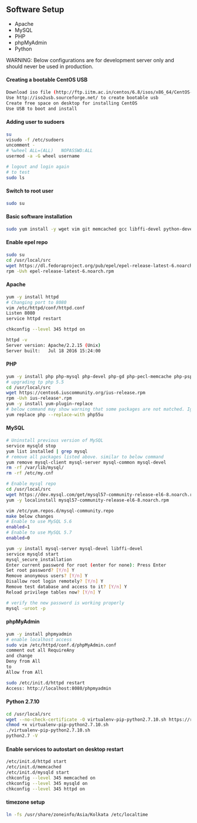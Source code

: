 ## Software Setup
* Apache
* MySQL
* PHP
* phpMyAdmin
* Python

WARNING: Below configurations are for development server only and should never be used in production.

#### Creating a bootable CentOS USB
```sh
Download iso file (http://ftp.iitm.ac.in/centos/6.8/isos/x86_64/CentOS-6.8-x86_64-bin-DVD1.iso)
Use http://iso2usb.sourceforge.net/ to create bootable usb
Create free space on desktop for installing CentOS
Use USB to boot and install 
```

#### Adding user to sudoers
```sh
su
visudo -f /etc/sudoers
uncomment - 
# %wheel ALL=(ALL)   NOPASSWD:ALL
usermod -a -G wheel username

# logout and login again
# to test
sudo ls
```

#### Switch to root user
```sh
sudo su
```

#### Basic software installation
```sh
sudo yum install -y wget vim git memcached gcc libffi-devel python-devel openssl-devel java  
```

#### Enable epel repo
```sh
sudo su
cd /usr/local/src
wget https://dl.fedoraproject.org/pub/epel/epel-release-latest-6.noarch.rpm
rpm -Uvh epel-release-latest-6.noarch.rpm
```

#### Apache
```sh
yum -y install httpd
# Changing port to 8080
vim /etc/httpd/conf/httpd.conf
Listen 8080
service httpd restart

chkconfig --level 345 httpd on

httpd -v
Server version: Apache/2.2.15 (Unix)
Server built:   Jul 18 2016 15:24:00
```

#### PHP
```sh
yum -y install php php-mysql php-devel php-gd php-pecl-memcache php-pspell php-snmp php-xmlrpc php-xml
# upgrading tp php 5.5
cd /usr/local/src
wget https://centos6.iuscommunity.org/ius-release.rpm
rpm -Uvh ius-release*.rpm
yum -y install yum-plugin-replace
# below command may show warning that some packages are not matched. Ignore that and press y
yum replace php --replace-with php55u
```

#### MySQL
```sh
# Uninstall previous version of MySQL
service mysqld stop
yum list installed | grep mysql
# remove all packages listed above. similar to below command
yum remove mysql-client mysql-server mysql-common mysql-devel
rm -rf /var/lib/mysql/
rm -rf /etc/my.cnf

# Enable mysql repo
cd /usr/local/src
wget https://dev.mysql.com/get/mysql57-community-release-el6-8.noarch.rpm
yum -y localinstall mysql57-community-release-el6-8.noarch.rpm

vim /etc/yum.repos.d/mysql-community.repo
make below changes
# Enable to use MySQL 5.6
enabled=1
# Enable to use MySQL 5.7
enabled=0

yum -y install mysql-server mysql-devel libffi-devel
service mysqld start
mysql_secure_installation
Enter current password for root (enter for none): Press Enter
Set root password? [Y/n] Y
Remove anonymous users? [Y/n] Y
Disallow root login remotely? [Y/n] Y
Remove test database and access to it? [Y/n] Y
Reload privilege tables now? [Y/n] Y

# verify the new password is working properly
mysql -uroot -p
```

#### phpMyAdmin
```sh
yum -y install phpmyadmin
# enable localhost access
sudo vim /etc/httpd/conf.d/phpMyAdmin.conf
comment out all RequireAny
and change 
Deny from All
to 
Allow from All

sudo /etc/init.d/httpd restart
Access: http://localhost:8080/phpmyadmin
```

#### Python 2.7.10
```sh
cd /usr/local/src
wget --no-check-certificate -O virtualenv-pip-python2.7.10.sh https://raw.github.com/vinodpandey/scripts/master/virtualenv-pip-python2.7.10.sh  
chmod +x virtualenv-pip-python2.7.10.sh  
./virtualenv-pip-python2.7.10.sh 
python2.7 -V 
```

#### Enable services to autostart on desktop restart
```sh
/etc/init.d/httpd start
/etc/init.d/memcached 
/etc/init.d/mysqld start
chkconfig --level 345 memcached on
chkconfig --level 345 mysqld on
chkconfig --level 345 httpd on
```

#### timezone setup
```sh
ln -fs /usr/share/zoneinfo/Asia/Kolkata /etc/localtime
```
